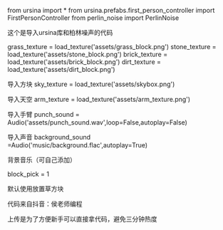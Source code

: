 from ursina import * 
from ursina.prefabs.first_person_controller import FirstPersonController
from perlin_noise import PerlinNoise

这个是导入ursina库和柏林噪声的代码

grass_texture = load_texture('assets/grass_block.png')
stone_texture = load_texture('assets/stone_block.png')
brick_texture = load_texture('assets/brick_block.png')
dirt_texture = load_texture('assets/dirt_block.png')

导入方块
sky_texture = load_texture('assets/skybox.png')

导入天空
arm_texture = load_texture('assets/arm_texture.png')

导入手臂
punch_sound = Audio('assets/punch_sound.wav',loop=False,autoplay=False)

导入声音
background_sound =Audio('music/background.flac',autoplay=True)

背景音乐（可自己添加）

block_pick = 1

默认使用放置草方块


代码来自抖音：侯老师编程

上传是为了方便新手可以直接拿代码，避免三分钟热度
